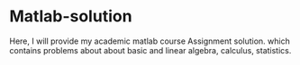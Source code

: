 # Matlab-solution
Here, I will provide my academic matlab course Assignment solution. which contains problems about about basic and linear algebra, calculus, statistics.

